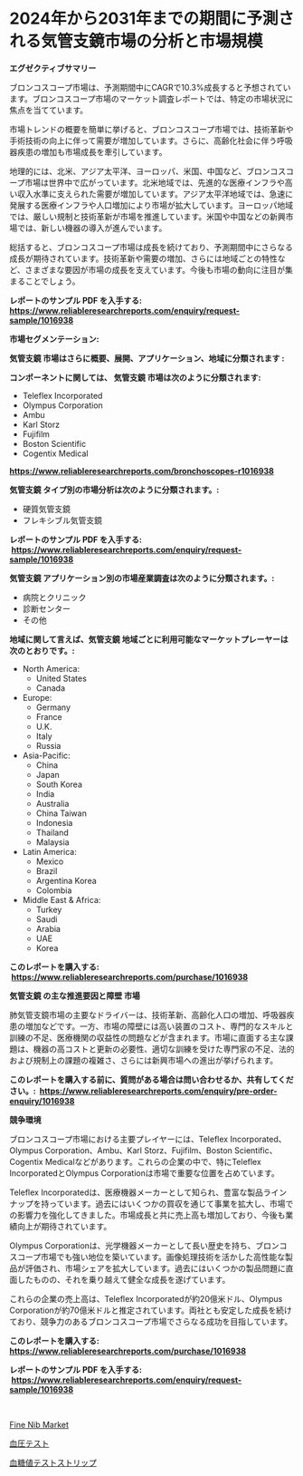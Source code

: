 <p><h1>2024年から2031年までの期間に予測される気管支鏡市場の分析と市場規模</h1></p><p><strong>エグゼクティブサマリー</strong></p>
<p><p>ブロンコスコープ市場は、予測期間中にCAGRで10.3%成長すると予想されています。ブロンコスコープ市場のマーケット調査レポートでは、特定の市場状況に焦点を当てています。</p><p>市場トレンドの概要を簡単に挙げると、ブロンコスコープ市場では、技術革新や手術技術の向上に伴って需要が増加しています。さらに、高齢化社会に伴う呼吸器疾患の増加も市場成長を牽引しています。</p><p>地理的には、北米、アジア太平洋、ヨーロッパ、米国、中国など、ブロンコスコープ市場は世界中で広がっています。北米地域では、先進的な医療インフラや高い収入水準に支えられた需要が増加しています。アジア太平洋地域では、急速に発展する医療インフラや人口増加により市場が拡大しています。ヨーロッパ地域では、厳しい規制と技術革新が市場を推進しています。米国や中国などの新興市場では、新しい機器の導入が進んでいます。</p><p>総括すると、ブロンコスコープ市場は成長を続けており、予測期間中にさらなる成長が期待されています。技術革新や需要の増加、さらには地域ごとの特性など、さまざまな要因が市場の成長を支えています。今後も市場の動向に注目が集まることでしょう。</p></p>
<p><strong>レポートのサンプル PDF を入手する: <a href="https://www.reliableresearchreports.com/enquiry/request-sample/1016938">https://www.reliableresearchreports.com/enquiry/request-sample/1016938</a></strong></p>
<p><strong>市場セグメンテーション:</strong></p>
<p><strong> 気管支鏡 市場はさらに概要、展開、アプリケーション、地域に分類されます :</strong></p>
<p><strong>コンポーネントに関しては、 気管支鏡 市場は次のように分類されます: &nbsp;</strong></p>
<p><ul><li>Teleflex Incorporated</li><li>Olympus Corporation</li><li>Ambu</li><li>Karl Storz</li><li>Fujifilm</li><li>Boston Scientific</li><li>Cogentix Medical</li></ul></p>
<p><strong><a href="https://www.reliableresearchreports.com/bronchoscopes-r1016938">https://www.reliableresearchreports.com/bronchoscopes-r1016938</a></strong></p>
<p><strong> 気管支鏡 タイプ別の市場分析は次のように分類されます。:</strong></p>
<p><ul><li>硬質気管支鏡</li><li>フレキシブル気管支鏡</li></ul></p>
<p><strong>レポートのサンプル PDF を入手する: &nbsp;<a href="https://www.reliableresearchreports.com/enquiry/request-sample/1016938">https://www.reliableresearchreports.com/enquiry/request-sample/1016938</a></strong></p>
<p><strong> 気管支鏡 アプリケーション別の市場産業調査は次のように分類されます。:</strong></p>
<p><ul><li>病院とクリニック</li><li>診断センター</li><li>その他</li></ul></p>
<p><strong>地域に関して言えば、気管支鏡 地域ごとに利用可能なマーケットプレーヤーは次のとおりです。:</strong></p>
<p><ul>
    <li>
        North America:
        <ul>
            <li>United States</li>
            <li>Canada</li>
        </ul>
    </li>
    <li>
        Europe:
        <ul>
            <li>Germany</li>
            <li>France</li>
            <li>U.K.</li>
            <li>Italy</li>
            <li>Russia</li>
        </ul>
    </li>
    <li>
        Asia-Pacific:
        <ul>
            <li>China</li>
            <li>Japan</li>
            <li>South Korea</li>
            <li>India</li>
            <li>Australia</li>
            <li>China Taiwan</li>
            <li>Indonesia</li>
            <li>Thailand</li>
            <li>Malaysia</li>
        </ul>
    </li>
    <li>
        Latin America:
        <ul>
            <li>Mexico</li>
            <li>Brazil</li>
            <li>Argentina Korea</li>
            <li>Colombia</li>
        </ul>
    </li>
    <li>
        Middle East & Africa:
        <ul>
            <li>Turkey</li>
            <li>Saudi</li>
            <li>Arabia</li>
            <li>UAE</li>
            <li>Korea</li>
        </ul>
    </li>
    </ul></p>
<p><strong>このレポートを購入する: &nbsp;<a href="https://www.reliableresearchreports.com/purchase/1016938">https://www.reliableresearchreports.com/purchase/1016938</a></strong></p>
<p><strong>気管支鏡 の主な推進要因と障壁 市場</strong></p>
<p><p>肺気管支鏡市場の主要なドライバーは、技術革新、高齢化人口の増加、呼吸器疾患の増加などです。一方、市場の障壁には高い装置のコスト、専門的なスキルと訓練の不足、医療機関の収益性の問題などが含まれます。市場に直面する主な課題は、機器の高コストと更新の必要性、適切な訓練を受けた専門家の不足、法的および規制上の課題の複雑さ、さらには新興市場への進出が挙げられます。</p></p>
<p><strong>このレポートを購入する前に、質問がある場合は問い合わせるか、共有してください。:&nbsp; <a href="https://www.reliableresearchreports.com/enquiry/pre-order-enquiry/1016938">https://www.reliableresearchreports.com/enquiry/pre-order-enquiry/1016938</a></strong></p>
<p><strong>競争環境</strong></p>
<p><p>ブロンコスコープ市場における主要プレイヤーには、Teleflex Incorporated、Olympus Corporation、Ambu、Karl Storz、Fujifilm、Boston Scientific、Cogentix Medicalなどがあります。これらの企業の中で、特にTeleflex IncorporatedとOlympus Corporationは市場で重要な位置を占めています。</p><p>Teleflex Incorporatedは、医療機器メーカーとして知られ、豊富な製品ラインナップを持っています。過去にはいくつかの買収を通じて事業を拡大し、市場での影響力を強化してきました。市場成長と共に売上高も増加しており、今後も業績向上が期待されています。</p><p>Olympus Corporationは、光学機器メーカーとして長い歴史を持ち、ブロンコスコープ市場でも強い地位を築いています。画像処理技術を活かした高性能な製品が評価され、市場シェアを拡大しています。過去にはいくつかの製品問題に直面したものの、それを乗り越えて健全な成長を遂げています。</p><p>これらの企業の売上高は、Teleflex Incorporatedが約20億米ドル、Olympus Corporationが約70億米ドルと推定されています。両社とも安定した成長を続けており、競争力のあるブロンコスコープ市場でさらなる成功を目指しています。</p></p>
<p><strong>このレポートを購入する: &nbsp; <a href="https://www.reliableresearchreports.com/purchase/1016938">https://www.reliableresearchreports.com/purchase/1016938</a></strong></p>
<p><strong>レポートのサンプル PDF を入手する: &nbsp;<a href="https://www.reliableresearchreports.com/enquiry/request-sample/1016938">https://www.reliableresearchreports.com/enquiry/request-sample/1016938</a></strong><strong></strong></p>
<p>&nbsp;</p>
<p><p><a href="https://forested-sushi-9b0.notion.site/Fine-Nib-Market-Trends-Forecast-and-Competitive-Analysis-to-2031-5fbe5767f9aa477d93c7b211c924668d">Fine Nib Market</a></p><p><a href="https://github.com/EstaSprer20231/Market-Research-Report-List-1/blob/main/364605722737.md">血圧テスト</a></p><p><a href="https://github.com/vlcostes/Market-Research-Report-List-1/blob/main/650763122736.md">血糖値テストストリップ</a></p></p>